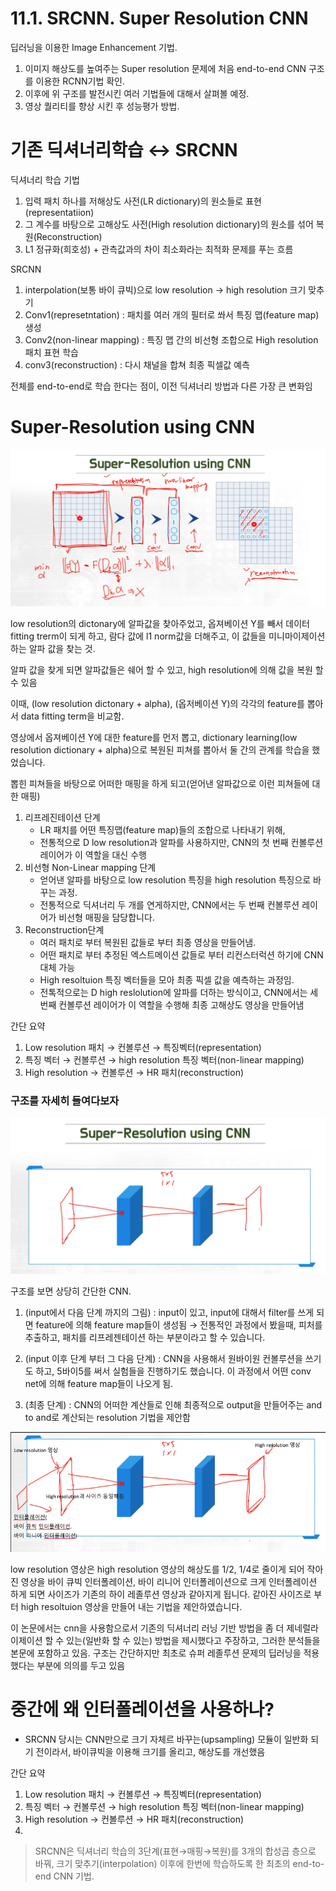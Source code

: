 # 11.1. SRCNN. Super Resolution CNN

딥러닝을 이용한 Image Enhancement 기법.

1. 이미지 해상도를 높여주는 Super resolution 문제에 처음 end-to-end CNN 구조를 이용한 RCNN기법 확인.
2. 이후에 위 구조를 발전시킨 여러 기법들에 대해서 살펴볼 예정.
3. 영상 퀄리티를 향상 시킨 후 성능평가 방법.

# 기존 딕셔너리학습 ↔ SRCNN

딕셔너리 학습 기법

1. 입력 패치 하나를 저해상도 사전(LR dictionary)의 원소들로 표현(representatiion)
2. 그 계수를 바탕으로 고해상도 사전(High resolution dictionary)의 원소를 섞어 복원(Reconstruction)
3. L1 정규화(희호성) + 관측값과의 차이 최소화라는 최적화 문제를 푸는 흐름

SRCNN

1. interpolation(보통 바이 큐빅)으로 low resolution → high resolution 크기 맞추기
2. Conv1(represetntation) : 패치를 여러 개의 필터로 쏴서 특징 맵(feature map) 생성
3. Conv2(non-linear mapping) : 특징 맵 간의 비선형 조합으로 High resolution 패치 표현 학습
4. conv3(reconstruction) : 다시 채널을 합쳐 최종 픽셀값 예측

전체를 end-to-end로 학습 한다는 점이, 이전 딕셔너리 방법과 다른 가장 큰 변화임

# Super-Resolution using CNN

![스크린샷 2025-06-19 14.46.29.png](/assets/의료인공지능/11_1_SRCNN_Super_Resolution_CNN/image.png)

low resolution의 dictonary에 알파값을 찾아주었고, 옵져베이션 Y를 빼서 데이터 fitting trerm이 되게 하고, 람다 값에 l1 norm값을 더해주고, 이 값들을 미니마이제이션 하는 알파 값을 찾는 것.

알파 값을 찾게 되면 알파값들은 쉐어 할 수 있고, high resolution에 의해 값을 복원 할 수 있음

이때, (low resolution dictonary + alpha), (옵저베이션 Y)의 각각의 feature를 뽑아서 data fitting term을 비교함.

영상에서 옵져베이션 Y에 대한 feature를 먼저 뽑고, dictionary learning(low resolution dictionary + alpha)으로 복원된 피쳐를 뽑아서 둘 간의 관계를 학습을 했었습니다.

뽑힌 피쳐들을 바탕으로 어떠한 매핑을 하게 되고(얻어낸 알파값으로 이런 피쳐들에 대한 매핑)

1. 리프레진테이션 단계
    - LR 패치를 어떤 특징맵(feature map)들의 조합으로 나타내기 위해,
    - 전통적으로 D low resolution과 알파를 사용하지만, CNN의 첫 번째 컨볼루션 레이어가 이 역할을 대신 수행
2. 비선형 Non-Linear mapping 단계
    - 얻어낸 알파를 바탕으로 low resolution 특징을 high resolution 특징으로 바꾸는 과정.
    - 전통적으로 딕셔너리 두 개를 연게하지만, CNN에서는 두 번째 컨볼루션 레이어가 비선형 매핑을 담당합니다.
3. Reconstruction단계
    - 여러 패치로 부터 복원된 값들로 부터 최종 영상을 만들어냄.
    - 어떤 패치로 부터 추정된 엑스트메이션 값들로 부터 리컨스터럭션  하기에 CNN 대체 가능
    - High resoltuion 특징 벡터들을 모아 최종 픽셀 값을 예측하는 과정임.
    - 전톡적으로는 D high reslolution에 알파를 더하는 방식이고, CNN에서는 세 번째 컨볼루션 레이어가 이 역할을 수행해 최종 고해상도 영상을 만들어냄

간단 요약

1. Low resolution 패치 → 컨볼루션 → 특징벡터(representation)
2. 특징 벡터 → 컨볼루션 → high resolution 특징 벡터(non-linear mapping)
3. High resolution → 컨볼루션 → HR 패치(reconstruction)

### 구조를 자세히 들여다보자

![스크린샷 2025-06-19 14.54.35.png](/assets/의료인공지능/11_1_SRCNN_Super_Resolution_CNN/image_2.png)

구조를 보면 상당히 간단한 CNN.

1. (input에서 다음 단계 까지의 그림) : input이 있고, input에 대해서 filter를 쓰게 되면 feature에 의해 feature map들이 생성됨 → 전통적인 과정에서 봤을때, 피처를 추출하고, 패치를 리프레젠테이션 하는 부분이라고 할 수 있습니다.

1. (input 이후 단계 부터 그 다음 단계) :  CNN을 사용해서 원바이원 컨볼루션을 쓰기도 하고, 5바이5를 써서 실험들을 진행하기도 했습니다. 이 과정에서 어떤 conv net에 의해 feature map들이 나오게 됨.

1. (최종 단계) : CNN의 어떠한 계산들로 인해 최종적으로 output을 만들어주는 and to and로 계산되는 resolution 기법을 제안함

![스크린샷 2025-06-19 15.07.14.png](/assets/의료인공지능/11_1_SRCNN_Super_Resolution_CNN/image_3.png)

low resolution 영상은 high resolution 영상의 해상도를 1/2, 1/4로 줄이게 되어 작아진 영상을 바이 큐빅 인터폴레이션, 바이 리니어 인터폴레이션으로 크게 인터폴레이션 하게 되면 사이즈가 기존의 하이 레졸루션 영상과 같아지게 됩니다. 같아진 사이즈로 부터 high resoltuion 영상을 만들어 내는 기법을 제안하였습니다.

이 논문에서는 cnn을 사용함으로서 기존의 딕셔너리 러닝 기반 방법을 좀 더 제네럴라이제이션 할 수 있는(일반화 할 수 있는) 방법을 제시했다고 주장하고, 그러한 분석들을 본문에 포함하고 있음. 구조는 간단하지만 최초로 슈퍼 레졸루션 문제의 딥러닝을 적용했다는 부분에 의의를 두고 있음

# 중간에 왜 인터폴레이션을 사용하나?

- SRCNN 당시는 CNN만으로 크기 자체르 바꾸는(upsampling) 모듈이 일반화 되기 전이라서, 바이큐빅을 이용해 크기를 올리고, 해상도를 개선했음

간단 요약

1. Low resolution 패치 → 컨볼루션 → 특징벡터(representation)
2. 특징 벡터 → 컨볼루션 → high resolution 특징 벡터(non-linear mapping)
3. High resolution → 컨볼루션 → HR 패치(reconstruction)
4. 

> SRCNN은 딕셔너리 학습의 3단계(표현→매핑→복원)를 3개의 합성곱 층으로 바꿔, 크기 맞추기(interpolation) 이후에 한번에 학습하도록 한 최초의 end-to-end CNN 기법.
>